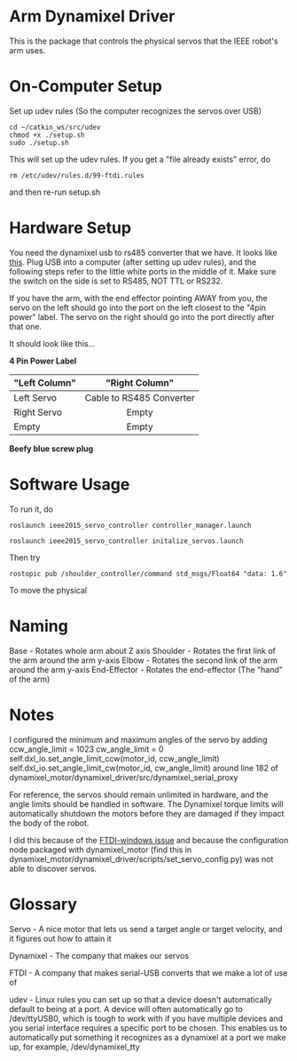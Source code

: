 Arm Dynamixel Driver
================

This is the package that controls the physical servos that the IEEE robot's arm uses.

# On-Computer Setup

Set up udev rules (So the computer recognizes the servos over USB)

	cd ~/catkin_ws/src/udev
	chmod +x ./setup.sh
	sudo ./setup.sh
This will set up the udev rules. If you get a "file already exists" error, do

	rm /etc/udev/rules.d/99-ftdi.rules 

and then re-run setup.sh

# Hardware Setup
You need the dynamixel usb to rs485 converter that we have. It looks like [this](http://nodna.de/bilder/produkte/gross/USB2DYNAMIXEL-USB-to-RS485-RS232-Converter.jpg). Plug USB into a computer (after setting up udev rules), and the following steps refer to the little white ports in the middle of it. Make sure the switch on the side is set to RS485, NOT TTL or RS232.

If you have the arm, with the end effector pointing AWAY from you, the servo on the left should go into the port on the left closest to the "4pin power" label. The servo on the right should go into the port directly after that one.

It should look like this...

**4 Pin Power Label**

| "Left Column" |"Right Column"            |
| ------------- |:------------------------:|
| Left Servo    | Cable to RS485 Converter |
| Right Servo   | Empty                    |
| Empty         | Empty                    |

**Beefy blue screw plug**



# Software Usage

To run it, do

	roslaunch ieee2015_servo_controller controller_manager.launch

	roslaunch ieee2015_servo_controller initalize_servos.launch


Then try

```rostopic pub /shoulder_controller/command std_msgs/Float64 "data: 1.6" ```

To move the physical 

# Naming

Base - Rotates whole arm about Z axis
Shoulder - Rotates the first link of the arm around the arm y-axis
Elbow - Rotates the second link of the arm around the arm y-axis
End-Effector - Rotates the end-effector (The "hand" of the arm)

# Notes
I configured the minimum and maximum angles of the servo by adding
    ccw_angle_limit = 1023
    cw_angle_limit = 0
    self.dxl_io.set_angle_limit_ccw(motor_id, ccw_angle_limit)
    self.dxl_io.set_angle_limit_cw(motor_id, cw_angle_limit)
around line 182 of dynamixel_motor/dynamixel_driver/src/dynamixel_serial_proxy

For reference, the servos should remain unlimited in hardware, and the angle limits should be handled in software. The Dynamixel torque limits will automatically shutdown the motors before they are damaged if they impact the body of the robot.

I did this because of the [FTDI-windows issue](http://learn.trossenrobotics.com/34-blog/66-usb2dynamixel-cm-530-and-ln-101-notice.html) and because the configuration node packaged with dynamixel_motor (find this in dynamixel_motor/dynamixel_driver/scripts/set_servo_config.py) was not able to discover servos.


# Glossary

Servo - A nice motor that lets us send a target angle or target velocity, and it figures out how to attain it

Dynamixel - The company that makes our servos

FTDI - A company that makes serial-USB converts that we make a lot of use of

udev - Linux rules you can set up so that a device doesn't automatically default to being at a port. A device will often automatically go to /dev/ttyUSB0, which is tough to work with if you have multiple devices and you serial interface requires a specific port to be chosen. This enables us to automatically put something it recognizes as a dynamixel at a port we make up, for example, /dev/dynamixel_tty
